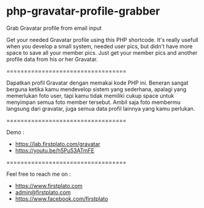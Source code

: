 # php-gravatar-profile-grabber
Grab Gravatar profile from email input

Get your needed Gravatar profile using this PHP shortcode. It's really usefull when you develop a small system, needed user pics, but didn't have more space to save all your member pics. Just get your member pics and another profile data from his or her Gravatar.

==================================

Dapatkan profil Gravatar dengan memakai kode PHP ini. Beneran sangat berguna ketika kamu mendevelop sistem yang sederhana, apalagi yang memerlukan foto user, tapi kamu tidak memiliki cukup space untuk menyimpan semua foto member tersebut. Ambil saja foto membermu langsung dari gravatar, juga semua data profil lainnya yang kamu perlukan.

==================================

Demo :
- https://lab.firstplato.com/gravatar
- https://youtu.be/h5Pu53ATmFE

==================================

Feel free to reach me on :
- https://www.firstplato.com
- admin@firstplato.com
- https://www.facebook.com/firstplato
